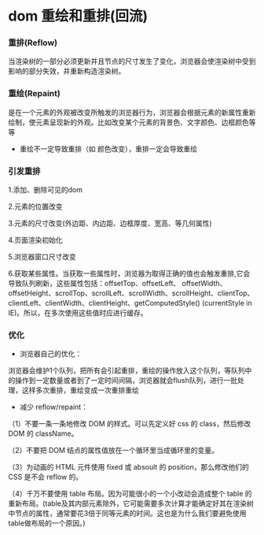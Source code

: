 # dom 重绘和重排(回流)

### 重排(Reflow)
当渲染树的一部分必须更新并且节点的尺寸发生了变化，浏览器会使渲染树中受到影响的部分失效，并重新构造渲染树。

### 重绘(Repaint)
是在一个元素的外观被改变所触发的浏览器行为，浏览器会根据元素的新属性重新绘制，使元素呈现新的外观。比如改变某个元素的背景色、文字颜色、边框颜色等等


- 重绘不一定导致重排（如 颜色改变），重排一定会导致重绘

### 引发重排
1.添加、删除可见的dom

2.元素的位置改变

3.元素的尺寸改变(外边距、内边距、边框厚度、宽高、等几何属性)

4.页面渲染初始化

5.浏览器窗口尺寸改变

6.获取某些属性。当获取一些属性时，浏览器为取得正确的值也会触发重排,它会导致队列刷新，这些属性包括：offsetTop、offsetLeft、 offsetWidth、offsetHeight、scrollTop、scrollLeft、scrollWidth、scrollHeight、clientTop、clientLeft、clientWidth、clientHeight、getComputedStyle() (currentStyle in IE)。所以，在多次使用这些值时应进行缓存。

### 优化
- 浏览器自己的优化：

浏览器会维护1个队列，把所有会引起重排，重绘的操作放入这个队列，等队列中的操作到一定数量或者到了一定时间间隔，浏览器就会flush队列，进行一批处理，这样多次重排，重绘变成一次重排重绘

- 减少 reflow/repaint：

（1）不要一条一条地修改 DOM 的样式。可以先定义好 css 的 class，然后修改 DOM 的 className。

（2）不要把 DOM 结点的属性值放在一个循环里当成循环里的变量。

（3）为动画的 HTML 元件使用 fixed 或 absoult 的 position，那么修改他们的 CSS 是不会 reflow 的。

（4）千万不要使用 table 布局。因为可能很小的一个小改动会造成整个 table 的重新布局。(table及其内部元素除外，它可能需要多次计算才能确定好其在渲染树中节点的属性，通常要花3倍于同等元素的时间。这也是为什么我们要避免使用table做布局的一个原因。)
